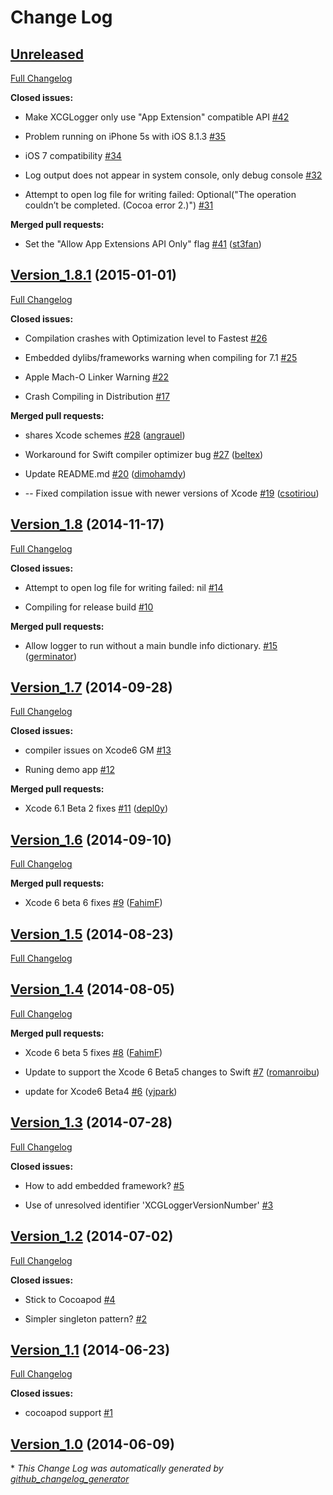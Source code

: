 # Change Log

## [Unreleased](https://github.com/DaveWoodCom/XCGLogger/tree/HEAD)

[Full Changelog](https://github.com/DaveWoodCom/XCGLogger/compare/Version_1.8.1...HEAD)

**Closed issues:**

- Make XCGLogger only use "App Extension" compatible API [\#42](https://github.com/DaveWoodCom/XCGLogger/issues/42)

- Problem running on iPhone 5s with iOS 8.1.3 [\#35](https://github.com/DaveWoodCom/XCGLogger/issues/35)

- iOS 7 compatibility [\#34](https://github.com/DaveWoodCom/XCGLogger/issues/34)

- Log output does not appear in system console, only debug console  [\#32](https://github.com/DaveWoodCom/XCGLogger/issues/32)

- Attempt to open log file for writing failed: Optional\("The operation couldn’t be completed. \(Cocoa error 2.\)"\) [\#31](https://github.com/DaveWoodCom/XCGLogger/issues/31)

**Merged pull requests:**

- Set the "Allow App Extensions API Only" flag [\#41](https://github.com/DaveWoodCom/XCGLogger/pull/41) ([st3fan](https://github.com/st3fan))

## [Version_1.8.1](https://github.com/DaveWoodCom/XCGLogger/tree/Version_1.8.1) (2015-01-01)

[Full Changelog](https://github.com/DaveWoodCom/XCGLogger/compare/Version_1.8...Version_1.8.1)

**Closed issues:**

- Compilation crashes with Optimization level to Fastest [\#26](https://github.com/DaveWoodCom/XCGLogger/issues/26)

- Embedded dylibs/frameworks warning when compiling for 7.1  [\#25](https://github.com/DaveWoodCom/XCGLogger/issues/25)

- Apple Mach-O Linker Warning [\#22](https://github.com/DaveWoodCom/XCGLogger/issues/22)

- Crash Compiling in Distribution [\#17](https://github.com/DaveWoodCom/XCGLogger/issues/17)

**Merged pull requests:**

- shares Xcode schemes [\#28](https://github.com/DaveWoodCom/XCGLogger/pull/28) ([angrauel](https://github.com/angrauel))

- Workaround for Swift compiler optimizer bug [\#27](https://github.com/DaveWoodCom/XCGLogger/pull/27) ([beltex](https://github.com/beltex))

- Update README.md [\#20](https://github.com/DaveWoodCom/XCGLogger/pull/20) ([dimohamdy](https://github.com/dimohamdy))

- -- Fixed compilation issue with newer versions of Xcode [\#19](https://github.com/DaveWoodCom/XCGLogger/pull/19) ([csotiriou](https://github.com/csotiriou))

## [Version_1.8](https://github.com/DaveWoodCom/XCGLogger/tree/Version_1.8) (2014-11-17)

[Full Changelog](https://github.com/DaveWoodCom/XCGLogger/compare/Version_1.7...Version_1.8)

**Closed issues:**

- Attempt to open log file for writing failed: nil [\#14](https://github.com/DaveWoodCom/XCGLogger/issues/14)

- Compiling for release build [\#10](https://github.com/DaveWoodCom/XCGLogger/issues/10)

**Merged pull requests:**

- Allow logger to run without a main bundle info dictionary. [\#15](https://github.com/DaveWoodCom/XCGLogger/pull/15) ([germinator](https://github.com/germinator))

## [Version_1.7](https://github.com/DaveWoodCom/XCGLogger/tree/Version_1.7) (2014-09-28)

[Full Changelog](https://github.com/DaveWoodCom/XCGLogger/compare/Version_1.6...Version_1.7)

**Closed issues:**

- compiler issues on Xcode6 GM [\#13](https://github.com/DaveWoodCom/XCGLogger/issues/13)

- Runing demo app [\#12](https://github.com/DaveWoodCom/XCGLogger/issues/12)

**Merged pull requests:**

- Xcode 6.1 Beta 2 fixes [\#11](https://github.com/DaveWoodCom/XCGLogger/pull/11) ([depl0y](https://github.com/depl0y))

## [Version_1.6](https://github.com/DaveWoodCom/XCGLogger/tree/Version_1.6) (2014-09-10)

[Full Changelog](https://github.com/DaveWoodCom/XCGLogger/compare/Version_1.5...Version_1.6)

**Merged pull requests:**

- Xcode 6 beta 6 fixes [\#9](https://github.com/DaveWoodCom/XCGLogger/pull/9) ([FahimF](https://github.com/FahimF))

## [Version_1.5](https://github.com/DaveWoodCom/XCGLogger/tree/Version_1.5) (2014-08-23)

[Full Changelog](https://github.com/DaveWoodCom/XCGLogger/compare/Version_1.4...Version_1.5)

## [Version_1.4](https://github.com/DaveWoodCom/XCGLogger/tree/Version_1.4) (2014-08-05)

[Full Changelog](https://github.com/DaveWoodCom/XCGLogger/compare/Version_1.3...Version_1.4)

**Merged pull requests:**

- Xcode 6 beta 5 fixes [\#8](https://github.com/DaveWoodCom/XCGLogger/pull/8) ([FahimF](https://github.com/FahimF))

- Update to support the Xcode 6 Beta5 changes to Swift [\#7](https://github.com/DaveWoodCom/XCGLogger/pull/7) ([romanroibu](https://github.com/romanroibu))

- update for Xcode6 Beta4 [\#6](https://github.com/DaveWoodCom/XCGLogger/pull/6) ([yjpark](https://github.com/yjpark))

## [Version_1.3](https://github.com/DaveWoodCom/XCGLogger/tree/Version_1.3) (2014-07-28)

[Full Changelog](https://github.com/DaveWoodCom/XCGLogger/compare/Version_1.2...Version_1.3)

**Closed issues:**

- How to add embedded framework? [\#5](https://github.com/DaveWoodCom/XCGLogger/issues/5)

-  Use of unresolved identifier 'XCGLoggerVersionNumber' [\#3](https://github.com/DaveWoodCom/XCGLogger/issues/3)

## [Version_1.2](https://github.com/DaveWoodCom/XCGLogger/tree/Version_1.2) (2014-07-02)

[Full Changelog](https://github.com/DaveWoodCom/XCGLogger/compare/Version_1.1...Version_1.2)

**Closed issues:**

- Stick to Cocoapod [\#4](https://github.com/DaveWoodCom/XCGLogger/issues/4)

- Simpler singleton pattern? [\#2](https://github.com/DaveWoodCom/XCGLogger/issues/2)

## [Version_1.1](https://github.com/DaveWoodCom/XCGLogger/tree/Version_1.1) (2014-06-23)

[Full Changelog](https://github.com/DaveWoodCom/XCGLogger/compare/Version_1.0...Version_1.1)

**Closed issues:**

- cocoapod support [\#1](https://github.com/DaveWoodCom/XCGLogger/issues/1)

## [Version_1.0](https://github.com/DaveWoodCom/XCGLogger/tree/Version_1.0) (2014-06-09)



\* *This Change Log was automatically generated by [github_changelog_generator](https://github.com/skywinder/Github-Changelog-Generator)*
